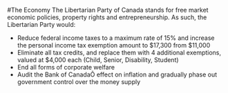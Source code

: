 #The Economy
The Libertarian Party of Canada stands for free market economic policies, property rights and entrepreneurship. As such, the Libertarian Party would:

- Reduce federal income taxes to a maximum rate of 15% and increase the personal income tax exemption amount to $17,300 from $11,000
- Eliminate all tax credits, and replace them with 4 additional exemptions, valued at $4,000 each (Child, Senior, Disability, Student)
- End all forms of corporate welfare
- Audit the Bank of CanadaÕ effect on inflation and gradually phase out government control over the money supply

